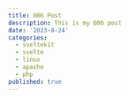 ```yaml
---
title: 086 Post
description: This is my 086 post
date: '2023-8-24'
categories:
  - sveltekit
  - svelte
  - linux
  - apache
  - php
published: true
---
```


